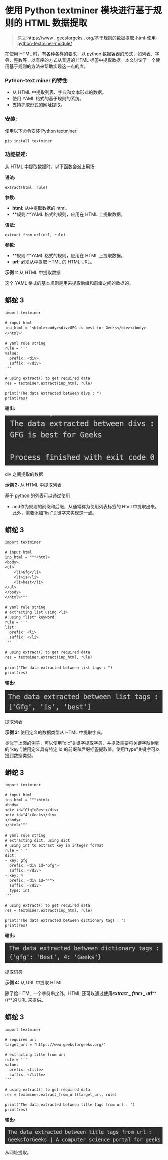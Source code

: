 # 使用 Python textminer 模块进行基于规则的 HTML 数据提取

> 原文:[https://www . geesforgeks . org/基于规则的数据提取-html-使用-python-textminer-module/](https://www.geeksforgeeks.org/rule-based-data-extraction-in-html-using-python-textminer-module/)

在使用 HTML 时，有各种各样的要求，以 python 数据容器的形式，如列表、字典、整数等，以有序的方式从普通的 HTML 标签中提取数据。本文讨论了一个使用基于规则的方法来帮助实现这一点的库。

### Python-text miner 的特性:

*   从 HTML 中提取列表、字典和文本形式的数据。
*   使用 YAML 格式的基于规则的系统。
*   支持抓取形式的网址提取。

### 安装:

使用以下命令安装 Python textminer:

```
pip install textminer
```

### **功能描述:**

从 HTML 中提取数据时，以下函数会派上用场:

**语法:**

```
extract(html, rule) 
```

**参数:**

*   **html:** 从中提取数据的 html。
*   **规则:**YAML 格式的规则，应用在 HTML 上提取数据。

**语法:**

```
extract_from_url(url, rule)  
```

**参数:**

*   **规则:**YAML 格式的规则，应用在 HTML 上提取数据。
*   **url:** 必须从中提取 HTML 的 HTML URL。

**示例 1:** 从 HTML 中提取数据

这个 YAML 格式的基本规则是用来提取后缀和前缀之间的数据的。

## 蟒蛇 3

```
import textminer

# input html
inp_html = '<html><body><div>GFG is best for Geeks</div></body></html>'

# yaml rule string
rule = '''
value:
  prefix: <div>
  suffix: </div>
'''

# using extract() to get required data
res = textminer.extract(inp_html, rule)

print("The data extracted between divs : ")
print(res)
```

**输出:**

![](img/e662ff6bd60a351f4eb9c759e85368db.png)

div 之间提取的数据

**示例 2:** 从 HTML 中提取列表

基于 python 的列表可以通过使用

*   and作为规则的前缀和后缀，从通常称为使用列表标签的 Html 中提取出来。此外，需要添加“list”关键字来实现这一点。

## 蟒蛇 3

```
import textminer

# input html
inp_html = """<html>
<body>
<ul>
    <li>Gfg</li>
    <li>is</li>
    <li>best</li>
</ul>
</body>
</html>"""

# yaml rule string
# extracting list using <li>
# using "list" keyword
rule = '''
list:
  prefix: <li>
  suffix: </li>
'''

# using extract() to get required data
res = textminer.extract(inp_html, rule)

print("The data extracted between list tags : ")
print(res)
```

**输出:**

![](img/550851595ef07794156344987cb7710d.png)

提取列表

**示例 3:** 使用定义的数据类型从 HTML 中提取字典。

类似于上面的例子，可以使用“dic”关键字提取字典，并提及需要将关键字映射到的“key ”,使用定义具有特定 id 的前缀和后缀标签提取值。使用“type”关键字可以提到数据类型。

## 蟒蛇 3

```
import textminer

# input html
inp_html = """<html>
<body>
<div id="Gfg">Best</div>
<div id="4">Geeks</div>
</body>
</html>"""

# yaml rule string
# extracting dict. using dict
# using int to extract key in integer format
rule = '''
dict:
- key: gfg
  prefix: <div id="Gfg">
  suffix: </div>
- key: 4
  prefix: <div id="4">
  suffix: </div>
  type: int
'''

# using extract() to get required data
res = textminer.extract(inp_html, rule)

print("The data extracted between dictionary tags : ")
print(res)
```

**输出:**

![](img/2064d6a2eb84640e7a134cc945b6d025.png)

提取词典

**示例 4:** 从 URL 中提取 HTML

除了给 HTML 一个字符串之外，HTML 还可以通过使用***extract _ from _ url*****()**的 URL 来提供。

## 蟒蛇 3

```
import textminer

# required url
target_url = "https://www.geeksforgeeks.org/"

# extracting title from url
rule = '''
value:
  prefix: <title>
  suffix: </title>
'''

# using extract() to get required data
res = textminer.extract_from_url(target_url, rule)

print("The data extracted between title tags from url : ")
print(res)
```

**输出:**

![](img/18bc990536551c78b69f576b150ab298.png)

从网址提取。